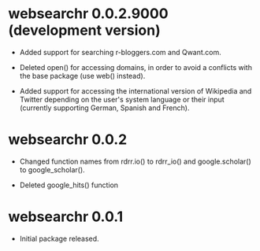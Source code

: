 # websearchr 0.0.2.9000 (development version)

* Added support for searching r-bloggers.com and Qwant.com.

* Deleted open() for accessing domains, in order to avoid a conflicts with the base package (use web() instead).

* Added support for accessing the international version of Wikipedia and Twitter depending on the user's system language or their input (currently supporting German, Spanish and French).


# websearchr 0.0.2

* Changed function names from rdrr.io() to rdrr_io() and google.scholar() to google_scholar().

* Deleted google_hits() function


# websearchr 0.0.1

* Initial package released.
